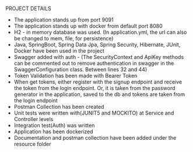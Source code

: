 PROJECT DETAILS

- The application stands up from port 9091
- The application stands up with docker from default port 8080
- H2 - in memory database was used. (In application.yml, the url can also be changed to mem, file, for persistence)
- Java, SpringBoot, Spring Data Jpa, Spring Security, Hibernate, JUnit, Docker have been used in the project
- Swagger added with auth - (The SecurityContext and ApiKey methods can be commented out to remove authentication in swagger in the SwaggerConfiguration class. Between lines 32 and 44)
- Token Validation has been made with Bearer Token
- When get tokens, either register with the signup endpoint and receive the token from the login endpoint. Or, it is taken from the password generator in the application, saved to the db and tokens are taken from the login endpoint
- Postman Collection has been created
- Unit tests were written with(JUNIT5 and MOCKITO) at Service and Controller levels
- Integration test(Auth) was written
- Application has been dockerized
- Documentation and postman collection have been added under the resource folder
